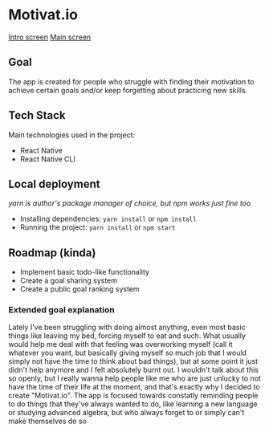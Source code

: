 # Motivat.io

[Intro screen](screenshots/intro.png)
[Main screen](screenshots/main-screen.png)

## Goal
The app is created for people who struggle with finding their motivation to achieve certain goals and/or keep forgetting about practicing new skills.

## Tech Stack
Main technologies used in the project:
- React Native
- React Native CLI

## Local deployment 
*yarn is author's package manager of choice, but npm works just fine too*

- Installing dependencies: ```yarn install``` or ```npm install```
- Running the project: ```yarn install``` or ```npm start```

## Roadmap (kinda)
- Implement basic todo-like functionality
- Create a goal sharing system
- Create a public goal ranking system

### Extended goal explanation
Lately I've been struggling with doing almost anything, even most basic things like leaving my bed, forcing myself to eat and such. What usually would help me deal with that feeling was overworking myself (call it whatever you want, but basically giving myself so much job that I would simply not have the time to think about bad things), but at some point it just didn't help anymore and I felt absolutely burnt out. I wouldn't talk about this so openly, but I really wanna help people like me who are just unlucky to not have the time of their life at the moment, and that's exactly why I decided to create "Motivat.io". The app is focused towards constatly reminding people to do things that they've always wanted to do, like learning a new language or studying advanced algebra, but who always forget to or simply can't make themselves do so